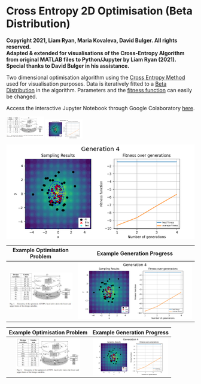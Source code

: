 # Cross Entropy 2D Optimisation (Beta Distribution)

**Copyright 2021, Liam Ryan, Maria Kovaleva, David Bulger. All rights reserved.  
Adapted & extended for visualisations of the Cross-Entropy Algorithm from original MATLAB files to Python/Jupyter by Liam Ryan (2021).
Special thanks to David Bulger in his assistance.**

Two dimensional optimisation algorithm using the [Cross Entropy Method](https://en.wikipedia.org/wiki/Cross-entropy_method) used for visualisation purposes.
Data is iteratively fitted to a [Beta Distribution](https://en.wikipedia.org/wiki/Beta_distribution) in the algorithm. Parameters and the [fitness function](https://en.wikipedia.org/wiki/Fitness_function) can easily be changed.

Access the interactive Jupyter Notebook through Google Colaboratory [here](https://colab.research.google.com/github/LDRyan0/2D-Cross-Entropy-Optimisation/blob/main/ce_optimisation_beta_dist.ipynb).

<p float="left">
  <img src="https://github.com/LDRyan0/2D-Cross-Entropy-Optimisation/blob/main/Sources/example_problem.JPG" width="100" />
  <img src="https://github.com/LDRyan0/2D-Cross-Entropy-Optimisation/blob/main/example_gen.png" width="100" /> 
</p>

![alt text](https://github.com/LDRyan0/2D-Cross-Entropy-Optimisation/blob/main/example_gen.png)

Example Optimisation Problem       |  Example Generation Progress
:-------------------------:|:-------------------------:
![](https://github.com/LDRyan0/2D-Cross-Entropy-Optimisation/blob/main/Sources/example_problem.JPG)  |  ![](https://github.com/LDRyan0/2D-Cross-Entropy-Optimisation/blob/main/example_gen.png)

Example Optimisation Problem       |  Example Generation Progress
:-------------------------:|:-------------------------:
<img src="https://github.com/LDRyan0/2D-Cross-Entropy-Optimisation/blob/main/Sources/example_problem.JPG" height="100" /> |  <img src="https://github.com/LDRyan0/2D-Cross-Entropy-Optimisation/blob/main/example_gen.png" height="100" /> 


